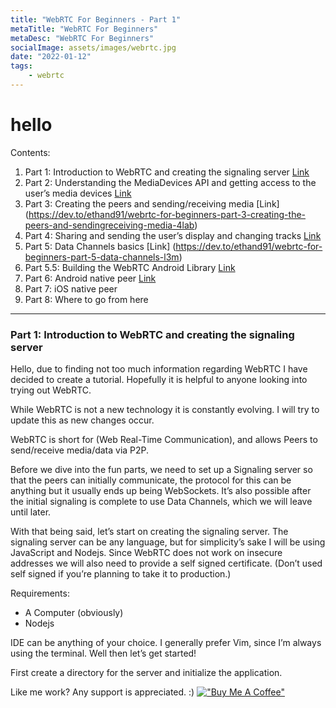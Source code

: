 ```yaml
---
title: "WebRTC For Beginners - Part 1"
metaTitle: "WebRTC For Beginners"
metaDesc: "WebRTC For Beginners"
socialImage: assets/images/webrtc.jpg
date: "2022-01-12"
tags:
	- webrtc
---
```

# hello

Contents:
1. Part 1: Introduction to WebRTC and creating the signaling server [Link](https://dev.to/ethand91/webrtc-for-beginners-1l14)
2. Part 2: Understanding the MediaDevices API and getting access to the user’s media devices [Link](https://dev.to/ethand91/webrtc-for-beginners-part-2-mediadevices-142d)
3. Part 3: Creating the peers and sending/receiving media [Link] (https://dev.to/ethand91/webrtc-for-beginners-part-3-creating-the-peers-and-sendingreceiving-media-4lab)
4. Part 4: Sharing and sending the user’s display and changing tracks [Link](https://dev.to/ethand91/webrtc-for-beginners-part-4-screen-share-42p6)
5. Part 5: Data Channels basics [Link] (https://dev.to/ethand91/webrtc-for-beginners-part-5-data-channels-l3m)
6. Part 5.5: Building the WebRTC Android Library [Link](https://dev.to/ethand91/webrtc-for-beginners-part-55-building-the-webrtc-android-library-e8l)
7. Part 6: Android native peer [Link](https://dev.to/ethand91/webrtc-for-beginners-part-6-android-231l)
8. Part 7: iOS native peer
9. Part 8: Where to go from here

- - - -
### Part 1: Introduction to WebRTC and creating the signaling server

Hello, due to finding not too much information regarding WebRTC I have decided to create a tutorial. Hopefully it is helpful to anyone looking into trying out WebRTC. 

While WebRTC is not a new technology it is constantly evolving. I will try to update this as new changes occur. 

WebRTC is short for (Web Real-Time Communication), and allows Peers to send/receive media/data via P2P.

Before we dive into the fun parts, we need to set up a Signaling server so that the peers can initially communicate, the protocol for this can be anything but it usually ends up being WebSockets. It’s also possible after the initial signaling is complete to use Data Channels, which we will leave until later. 

With that being said, let’s start on creating the signaling server.
The signaling server can be any language, but for simplicity’s sake I will be using JavaScript and Nodejs.
Since WebRTC does not work on insecure addresses we will also need to provide a self signed certificate. (Don’t used self signed if you’re planning to take it to production.)

Requirements:
* A Computer (obviously)
* Nodejs

IDE can be anything of your choice. I generally prefer Vim, since I’m always using the terminal.
Well then let’s get started!

First create a directory for the server and initialize the application.


Like me work? Any support is appreciated. :)
[!["Buy Me A Coffee"](https://www.buymeacoffee.com/assets/img/custom_images/orange_img.png)](https://www.buymeacoffee.com/ethand9999)